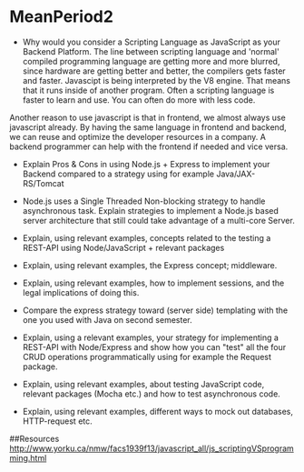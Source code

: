# MeanPeriod2


* Why would you consider a Scripting Language as JavaScript as your Backend Platform.
The line between scripting language and 'normal' compiled programming language are getting more and more blurred, since hardware are getting better and better, the compilers gets faster and faster.
Javascipt is being interpreted by the V8 engine. That means that it runs inside of another program. Often a scripting language is faster to learn and use. You can often do more with less code.

Another reason to use javascript is that in frontend, we almost always use javascript already. By having the same language in frontend and backend, we can reuse and optimize the developer resources in a company.
A backend programmer can help with the frontend if needed and vice versa.

* Explain Pros & Cons in using Node.js + Express to implement your Backend compared to a strategy using for example Java/JAX-RS/Tomcat




* Node.js uses a Single Threaded Non-blocking strategy to handle asynchronous task. Explain strategies to implement a Node.js based server architecture that still could take advantage of a multi-core Server.



* Explain, using relevant examples, concepts related to the testing a REST-API using Node/JavaScript + relevant packages



* Explain, using relevant examples, the Express concept; middleware.



* Explain, using relevant examples, how to implement sessions, and the legal implications of doing this.



* Compare the express strategy toward (server side) templating with the one you used with Java on second semester.



* Explain, using a relevant examples, your strategy for implementing a REST-API with Node/Express and show how you can "test" all the four CRUD operations programmatically using for example the Request package.



* Explain, using relevant examples, about testing JavaScript code, relevant packages (Mocha etc.) and how to test asynchronous code.



* Explain, using relevant examples, different ways to mock out databases, HTTP-request etc.


##Resources
http://www.yorku.ca/nmw/facs1939f13/javascript_all/js_scriptingVSprogramming.html